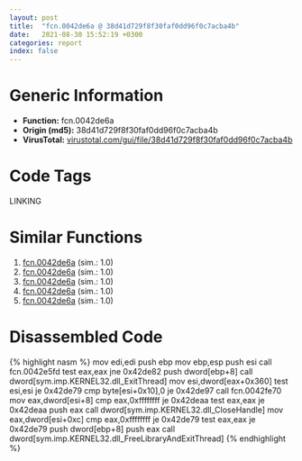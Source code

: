 ```yaml
---
layout: post
title:  "fcn.0042de6a @ 38d41d729f8f30faf0dd96f0c7acba4b"
date:   2021-08-30 15:52:19 +0300
categories: report
index: false
---
```


# Generic Information
- **Function:** fcn.0042de6a
- **Origin (md5):** 38d41d729f8f30faf0dd96f0c7acba4b
- **VirusTotal:** [virustotal.com/gui/file/38d41d729f8f30faf0dd96f0c7acba4b][virustotal_ref]

# Code Tags
<span class="tag" id="LINKING">LINKING</span>


# Similar Functions

1. [fcn.0042de6a][similar_1_ref] (sim.: 1.0)
2. [fcn.0042de6a][similar_2_ref] (sim.: 1.0)
3. [fcn.0042de6a][similar_3_ref] (sim.: 1.0)
4. [fcn.0042de6a][similar_4_ref] (sim.: 1.0)
5. [fcn.0042de6a][similar_5_ref] (sim.: 1.0)


# Disassembled Code

{% highlight nasm %}
mov edi,edi
push ebp
mov ebp,esp
push esi
call fcn.0042e5fd
test eax,eax
jne 0x42de82
push dword[ebp+8]
call dword[sym.imp.KERNEL32.dll_ExitThread]
mov esi,dword[eax+0x360]
test esi,esi
je 0x42de79
cmp byte[esi+0x10],0
je 0x42de97
call fcn.0042fe70
mov eax,dword[esi+8]
cmp eax,0xffffffff
je 0x42deaa
test eax,eax
je 0x42deaa
push eax
call dword[sym.imp.KERNEL32.dll_CloseHandle]
mov eax,dword[esi+0xc]
cmp eax,0xffffffff
je 0x42de79
test eax,eax
je 0x42de79
push dword[ebp+8]
push eax
call dword[sym.imp.KERNEL32.dll_FreeLibraryAndExitThread]
{% endhighlight %}


[similar_1_ref]: /report/fcn.0042de6a@b087b9611605c28cc2f86356efd33bcb
[similar_2_ref]: /report/fcn.0042de6a@4658cbcafaaa1d06130eddbdfa41cfd5
[similar_3_ref]: /report/fcn.0042de6a@d50bcea10641ce5b9a5d746273df8a0a
[similar_4_ref]: /report/fcn.0042de6a@60b56bcd9822c2761bd5abef67177c49
[similar_5_ref]: /report/fcn.0042de6a@6f3df46d1fce76523268c99d7ef5bd6a
[virustotal_ref]: https://www.virustotal.com/gui/file/38d41d729f8f30faf0dd96f0c7acba4b
